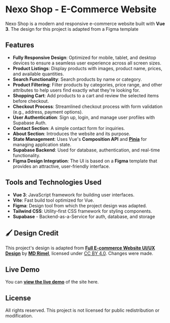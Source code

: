 # Nexo Shop - E-Commerce Website

Nexo Shop is a modern and responsive e-commerce website built with **Vue 3**. The design for this project is adapted from a Figma template

## Features

- **Fully Responsive Design**: Optimized for mobile, tablet, and desktop devices to ensure a seamless user experience across all screen sizes.
- **Product Listings**: Display products with images, product name, prices, and available quantities.
- **Search Functionality**: Search products by name or category.
- **Product Filtering**: Filter products by categories, price range, and other attributes to help users find exactly what they're looking for.
- **Shopping Cart**: Add products to a cart and review the selected items before checkout.
- **Checkout Process**: Streamlined checkout process with form validation (e.g., address, payment options).
- **User Authentication**: Sign up, login, and manage user profiles with Supabase Auth.
- **Contact Section**: A simple contact form for inquiries.
- **About Section**: Introduces the website and its purpose.
- **State Management**: Uses Vue's **Composition API** and **[Pinia](https://pinia.vuejs.org/)** for managing application state.
- **Supabase Backend**: Used for database, authentication, and real-time functionality.
- **Figma Design Integration**: The UI is based on a **Figma** template that provides an attractive, user-friendly interface.

## Tools and Technologies Used

- **Vue 3**: JavaScript framework for building user interfaces.
- **Vite**: Fast build tool optimized for Vue.
- **Figma**: Design tool from which the project design was adapted.
- **Tailwind CSS**: Utility-first CSS framework for styling components.
- **Supabase** - Backend-as-a-Service for auth, database, and storage

## 🖌️ Design Credit

This project's design is adapted from [**Full E-commerce Website UI/UX Design**](https://www.figma.com/community/file/1219312065205187851/full-e-commerce-website-ui-ux-design) by [**MD Rimel**](https://www.figma.com/@mdrimel15), licensed under [CC BY 4.0](https://creativecommons.org/licenses/by/4.0/). Changes were made.

## Live Demo

You can **[view the live demo](https://nexo-shop.netlify.app/)** of the site here.

## License

All rights reserved. This project is not licensed for public redistribution or modification.